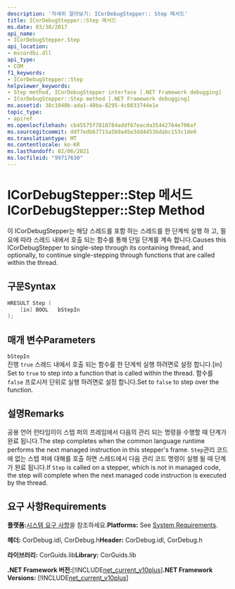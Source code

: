 ```yaml
---
description: '자세히 알아보기: ICorDebugStepper:: Step 메서드'
title: ICorDebugStepper::Step 메서드
ms.date: 03/30/2017
api_name:
- ICorDebugStepper.Step
api_location:
- mscordbi.dll
api_type:
- COM
f1_keywords:
- ICorDebugStepper::Step
helpviewer_keywords:
- Step method, ICorDebugStepper interface [.NET Framework debugging]
- ICorDebugStepper::Step method [.NET Framework debugging]
ms.assetid: 38c1940b-ada1-40ba-8295-4c0833744e1e
topic_type:
- apiref
ms.openlocfilehash: cb45575f7818784addf67eacda35442764e706af
ms.sourcegitcommit: ddf7edb67715a5b9a45e3dd44536dabc153c1de0
ms.translationtype: MT
ms.contentlocale: ko-KR
ms.lasthandoff: 02/06/2021
ms.locfileid: "99717630"
---
```

# <a name="icordebugstepperstep-method"></a><span data-ttu-id="143ce-103">ICorDebugStepper::Step 메서드</span><span class="sxs-lookup"><span data-stu-id="143ce-103">ICorDebugStepper::Step Method</span></span>

<span data-ttu-id="143ce-104">이 ICorDebugStepper는 해당 스레드를 포함 하는 스레드를 한 단계씩 실행 하 고, 필요에 따라 스레드 내에서 호출 되는 함수를 통해 단일 단계를 계속 합니다.</span><span class="sxs-lookup"><span data-stu-id="143ce-104">Causes this ICorDebugStepper to single-step through its containing thread, and optionally, to continue single-stepping through functions that are called within the thread.</span></span>  
  
## <a name="syntax"></a><span data-ttu-id="143ce-105">구문</span><span class="sxs-lookup"><span data-stu-id="143ce-105">Syntax</span></span>  
  
```cpp  
HRESULT Step (  
    [in] BOOL   bStepIn  
);  
```  
  
## <a name="parameters"></a><span data-ttu-id="143ce-106">매개 변수</span><span class="sxs-lookup"><span data-stu-id="143ce-106">Parameters</span></span>  

 `bStepIn`  
 <span data-ttu-id="143ce-107">진행 `true` 스레드 내에서 호출 되는 함수를 한 단계씩 실행 하려면로 설정 합니다.</span><span class="sxs-lookup"><span data-stu-id="143ce-107">[in] Set to `true` to step into a function that is called within the thread.</span></span> <span data-ttu-id="143ce-108">함수를 `false` 프로시저 단위로 실행 하려면로 설정 합니다.</span><span class="sxs-lookup"><span data-stu-id="143ce-108">Set to `false` to step over the function.</span></span>  
  
## <a name="remarks"></a><span data-ttu-id="143ce-109">설명</span><span class="sxs-lookup"><span data-stu-id="143ce-109">Remarks</span></span>  

 <span data-ttu-id="143ce-110">공용 언어 런타임이이 스텝 퍼의 프레임에서 다음의 관리 되는 명령을 수행할 때 단계가 완료 됩니다.</span><span class="sxs-lookup"><span data-stu-id="143ce-110">The step completes when the common language runtime performs the next managed instruction in this stepper's frame.</span></span> <span data-ttu-id="143ce-111">`Step`관리 코드에 없는 스텝 퍼에 대해를 호출 하면 스레드에서 다음 관리 코드 명령이 실행 될 때 단계가 완료 됩니다.</span><span class="sxs-lookup"><span data-stu-id="143ce-111">If `Step` is called on a stepper, which is not in managed code, the step will complete when the next managed code instruction is executed by the thread.</span></span>  
  
## <a name="requirements"></a><span data-ttu-id="143ce-112">요구 사항</span><span class="sxs-lookup"><span data-stu-id="143ce-112">Requirements</span></span>  

 <span data-ttu-id="143ce-113">**플랫폼:**[시스템 요구 사항](../../get-started/system-requirements.md)을 참조하세요.</span><span class="sxs-lookup"><span data-stu-id="143ce-113">**Platforms:** See [System Requirements](../../get-started/system-requirements.md).</span></span>  
  
 <span data-ttu-id="143ce-114">**헤더:** CorDebug.idl, CorDebug.h</span><span class="sxs-lookup"><span data-stu-id="143ce-114">**Header:** CorDebug.idl, CorDebug.h</span></span>  
  
 <span data-ttu-id="143ce-115">**라이브러리:** CorGuids.lib</span><span class="sxs-lookup"><span data-stu-id="143ce-115">**Library:** CorGuids.lib</span></span>  
  
 <span data-ttu-id="143ce-116">**.NET Framework 버전:**[!INCLUDE[net_current_v10plus](../../../../includes/net-current-v10plus-md.md)]</span><span class="sxs-lookup"><span data-stu-id="143ce-116">**.NET Framework Versions:** [!INCLUDE[net_current_v10plus](../../../../includes/net-current-v10plus-md.md)]</span></span>
